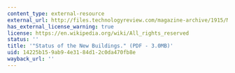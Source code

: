 ```yaml
---
content_type: external-resource
external_url: http://files.technologyreview.com/magazine-archive/1915/MIT-Technology-Review-1915-11-sample.pdf
has_external_license_warning: true
license: https://en.wikipedia.org/wiki/All_rights_reserved
status: ''
title: '"Status of the New Buildings." (PDF - 3.0MB)'
uid: 14225b15-9ab9-4e31-84d1-2c0da470fb8e
wayback_url: ''
---
```

